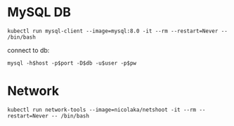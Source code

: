 # MySQL DB

```
kubectl run mysql-client --image=mysql:8.0 -it --rm --restart=Never -- /bin/bash
```
connect to db:
```
mysql -h$host -p$port -D$db -u$user -p$pw
```

# Network
```
kubectl run network-tools --image=nicolaka/netshoot -it --rm --restart=Never -- /bin/bash
```